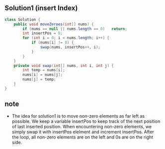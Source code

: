 ## Solution1 (insert Index)
``` java
class Solution {
    public void moveZeroes(int[] nums) {
        if (nums == null || nums.length == 0)   return;
        int insertPos = 0;
        for (int i = 0; i < nums.length; i++) {
            if (nums[i] != 0) {
                swap(nums, insertPos++, i);
            }
        }
    }
    private void swap(int[] nums, int i, int j) {
        int temp = nums[i];
        nums[i] = nums[j];
        nums[j] = temp;
    }
}
```


## note
* The idea for solution1 is to move non-zero elements as far left as possible. We keep a variable insertPos to keep track of 
the next position of last inserted position. When encountering non-zero elements, we simply swap it with insertPos elelment and increment insertPos. After the loop, all non-zero elements are on the left and 0s are on the right side.

